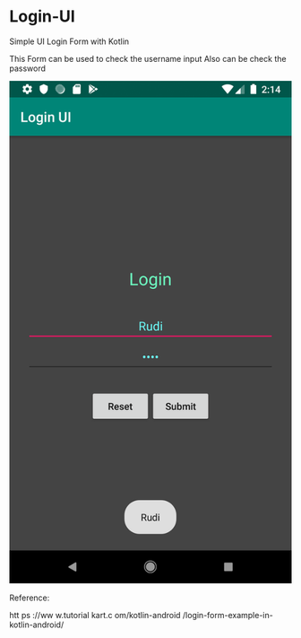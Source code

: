 # Login-UI

Simple UI Login Form with Kotlin

This Form can be used to check the username input
Also can be check the password

![100x100,20%](screenshot/Screenshot_1561878873_Resize.png)

Reference:

htt ps ://ww w.tutorial kart.c om/kotlin-android /login-form-example-in- kotlin-android/
